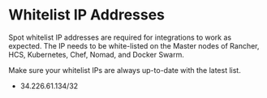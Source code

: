 # Whitelist IP Addresses

Spot whitelist IP addresses are required for integrations to work as expected. The IP needs to be white-listed on the Master nodes of Rancher, HCS, Kubernetes, Chef, Nomad, and Docker Swarm.

Make sure your whitelist IPs are always up-to-date with the latest list.

* 34.226.61.134/32
